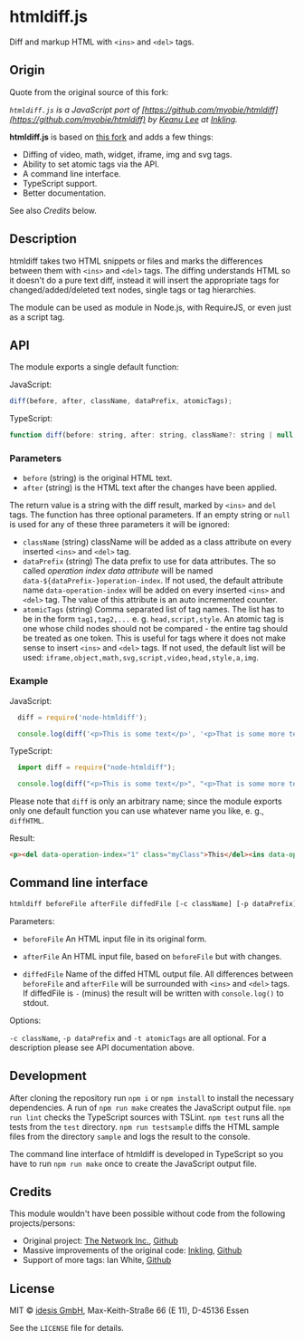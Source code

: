 # htmldiff.js

Diff and markup HTML with `<ins>` and `<del>` tags.


## Origin

Quote from the original source of this fork:

*`htmldiff.js` is a JavaScript port of [https://github.com/myobie/htmldiff](https://github.com/myobie/htmldiff) by
[Keanu Lee](http://keanulee.com) at [Inkling](https://www.inkling.com/).*

**htmldiff.js** is based on [this fork](https://github.com/inkling/htmldiff.js) and adds a few things:

- Diffing of video, math, widget, iframe, img and svg tags.
- Ability to set atomic tags via the API.
- A command line interface.
- TypeScript support.
- Better documentation.

See also *Credits* below.

## Description

htmldiff takes two HTML snippets or files and marks the differences between them with
`<ins>` and `<del>` tags. The diffing understands HTML so it doesn't do a pure text diff,
instead it will insert the appropriate tags for changed/added/deleted text nodes, single 
tags or tag hierarchies.

The module can be used as module in Node.js, with RequireJS, or even just as a script tag.

## API

The module exports a single default function:

JavaScript:

````javascript
diff(before, after, className, dataPrefix, atomicTags);
````

TypeScript:

````javascript
function diff(before: string, after: string, className?: string | null, dataPrefix?: string | null, atomicTags?: string | null): string;
````

### Parameters

- `before` (string) is the original HTML text.
- `after` (string) is the HTML text after the changes have been applied.

The return value is a string with the diff result, marked by `<ins>` and `del` tags. The 
function has three optional parameters. If an empty string or `null` is used for any
of these three parameters it will be ignored:

- `className` (string) className will be added as a class attribute on every inserted 
  `<ins>` and `<del>` tag.
- `dataPrefix` (string) The data prefix to use for data attributes. The so called *operation 
  index data attribute* will be named `data-${dataPrefix-}operation-index`. If not used, 
  the default attribute name `data-operation-index` will be added on every inserted 
  `<ins>` and `<del>` tag. The value of this attribute is an auto incremented counter. 
- `atomicTags` (string) Comma separated list of tag names. The list has to be in the form 
  `tag1,tag2,...` e. g. `head,script,style`. An atomic tag is one whose child nodes should 
  not be compared - the entire tag should be treated as one token. This is useful for tags 
  where it does not make sense to insert `<ins>` and `<del>` tags. If not used, the default 
  list will be used:
  `iframe,object,math,svg,script,video,head,style,a,img`.


### Example

JavaScript:

```javascript
  diff = require('node-htmldiff');

  console.log(diff('<p>This is some text</p>', '<p>That is some more text</p>', 'myClass'));
```

TypeScript:

```javascript
  import diff = require("node-htmldiff");

  console.log(diff("<p>This is some text</p>", "<p>That is some more text</p>", "myClass"));
```

Please note that `diff` is only an arbitrary name; since the module exports only one default 
function you can use whatever name you like, e. g., `diffHTML`.

Result:

```html
<p><del data-operation-index="1" class="myClass">This</del><ins data-operation-index="1" class="myClass">That</ins> is some<ins data-operation-index="3" class="myClass"> more</ins> text.</p>
```


## Command line interface

```bash
htmldiff beforeFile afterFile diffedFile [-c className] [-p dataPrefix] [-t atomicTags]
```

Parameters: 

- `beforeFile` An HTML input file in its original form.

- `afterFile` An HTML input file, based on `beforeFile` but with changes.

- `diffedFile` Name of the diffed HTML output file. All differences between
  `beforeFile` and `afterFile` will be surrounded with `<ins>` and `<del>`
  tags. If diffedFile is `-` (minus) the result will be written with 
  `console.log()` to stdout.

Options:

`-c className`, `-p dataPrefix` and `-t atomicTags` are all optional. For a
description please see API documentation above.


## Development

After cloning the repository run `npm i` or `npm install` to install the necessary 
dependencies. A run of `npm run make` creates the JavaScript output file. 
`npm run lint` checks the TypeScript sources with TSLint. `npm test` runs all the
tests from the `test` directory. `npm run testsample` diffs the HTML sample files 
from the directory `sample` and logs the result to the console.

The command line interface of htmldiff is developed in TypeScript so you have to run
`npm run make` once to create the JavaScript output file.


## Credits

This module wouldn't have been possible without code from the following projects/persons:

- Original project: [The Network Inc.](http://www.tninetwork.com), [Github](https://github.com/tnwinc/htmldiff.js)
- Massive improvements of the original code: [Inkling](https://www.inkling.com), [Github](https://github.com/inkling/htmldiff.js)
- Support of more tags: Ian White, [Github](https://github.com/ian97531)


## License

MIT © [idesis GmbH](https://www.idesis.de), Max-Keith-Straße 66 (E 11), D-45136 Essen

See the `LICENSE` file for details.
